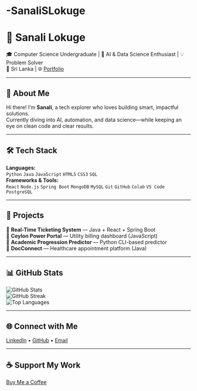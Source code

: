 # -SanaliSLokuge

# 🌟 Sanali Lokuge

🎓 Computer Science Undergraduate | 🧠 AI & Data Science Enthusiast | 💡 Problem Solver  
📍 Sri Lanka | 🌐 [Portfolio](https://your-portfolio-link.com)

---

## 💼 About Me

Hi there! I’m **Sanali**, a tech explorer who loves building smart, impactful solutions.  
Currently diving into AI, automation, and data science—while keeping an eye on clean code and clear results.

---

## 🛠️ Tech Stack

**Languages:**  
`Python` `Java` `JavaScript` `HTML5` `CSS3` `SQL`  
**Frameworks & Tools:**  
`React` `Node.js` `Spring Boot` `MongoDB` `MySQL` `Git` `GitHub` `Colab` `VS Code` `PostgreSQL`

---

## 🚀 Projects

🔹 **Real-Time Ticketing System** — Java + React + Spring Boot  
🔹 **Ceylon Power Portal** — Utility billing dashboard (JavaScript)  
🔹 **Academic Progression Predictor** — Python CLI-based predictor  
🔹 **DocConnect** — Healthcare appointment platform (Java)

---

## 📊 GitHub Stats

![GitHub Stats](https://github-readme-stats.vercel.app/api?username=SanaliLokuge&show_icons=true&theme=radical)  
![GitHub Streak](https://streak-stats.demolab.com?user=SanaliLokuge&theme=radical)  
![Top Languages](https://github-readme-stats.vercel.app/api/top-langs/?username=SanaliLokuge&layout=compact)

---

## 🌐 Connect with Me

[LinkedIn](https://linkedin.com/in/yourprofile) • [GitHub](https://github.com/SanaliLokuge) • [Email](mailto:you@example.com)

---

## ☕ Support My Work

[Buy Me a Coffee](https://buymeacoffee.com/yourname)

